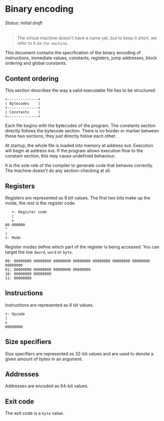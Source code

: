 # Binary encoding
###### Status: Initial draft

> The virtual machine doesn't have a name yet, but to keep it short,
we refer to it as `the machine`.

This document contains the specification of the binary encoding of instructions,
immediate values, constants, registers, jump addresses, block ordering and
global constants.

## Content ordering

This section describes the way a valid executable file has to be structured.

```
+--------------+
| Bytecodes    |
+--------------+
| Constants    |
+--------------+
```

Each file begins with the bytecodes of the program. The constants section directly follows the bytecode section.
There is no border or marker between these two sections, they just directly follow each other.

At startup, the whole file is loaded into memory at address `0x0`. Execution will begin at address `0x0`.
If the program allows execution flow to the constant section, this may cause undefined behaviour.

It is the sole role of the compiler to generate code that behaves correctly. The machine doesn't do any section-checking
at all.

## Registers

Registers are represented as 8 bit values. The first two bits make up the mode, the rest
is the register code.

```
   +- Register code
   |
   v
00 000000
^
|
+- Mode
```

Register modes define which part of the register is being accessed. You can target
the low `dword`, `word` or `byte`.

```
00: 00000000 00000000 00000000 00000000 00000000 00000000 00000000 00000000
01: 00000000 00000000 00000000 00000000
10: 00000000 00000000
11: 00000000
```

## Instructions

Instructions are represented as 8 bit values.

```
+- Opcode
|
v
00000000
```

## Size specifiers

Size specifiers are represented as 32-bit values and are used to denote a given amount of bytes
in an argument.

## Addresses

Addresses are encoded as 64-bit values.

## Exit code

The exit code is a `byte` value.
